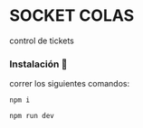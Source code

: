 # SOCKET COLAS

control de tickets

### Instalación 🔧

correr los siguientes comandos:

```
npm i
```
```
npm run dev
```